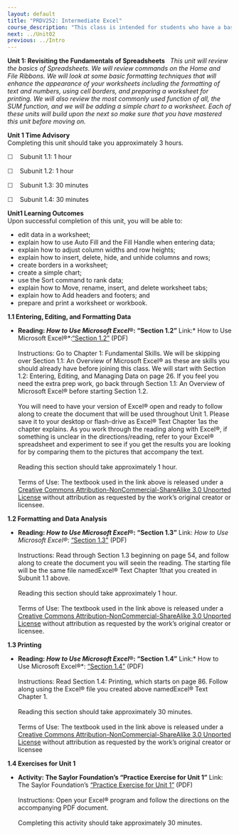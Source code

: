```yaml
---
layout: default
title: "PRDV252: Intermediate Excel"
course_description: "This class is intended for students who have a basic understanding of spreadsheets and are now ready to delve deeper into formatting, formulas and functions, multi-page spreadsheets, charting data, creating tables that have database features, and be introduced to pivot tables."
next: ../Unit02
previous: ../Intro
---
```

**Unit 1: Revisiting the Fundamentals of Spreadsheets** <span
id="1"></span> 
*This unit will review the basics of Spreadsheets. We will review
commands on the Home and File Ribbons. We will look at some basic
formatting techniques that will enhance the appearance of your
worksheets including the formatting of text and numbers, using cell
borders, and preparing a worksheet for printing. We will also review the
most commonly used function of all, the SUM function, and we will be
adding a simple chart to a worksheet. Each of these units will build
upon the next so make sure that you have mastered this unit before
moving on.*

**Unit 1 Time Advisory**  
Completing this unit should take you approximately 3 hours.  
  
 <span
style="color: rgb(51, 51, 51); font-family: sans-serif; line-height: 16.796875px;">☐
   </span>Subunit 1.1: 1 hour  
  
 <span
style="color: rgb(51, 51, 51); font-family: sans-serif; line-height: 16.796875px;">☐
   </span>Subunit 1.2: 1 hour  
  
 <span
style="color: rgb(51, 51, 51); font-family: sans-serif; line-height: 16.796875px;">☐
   </span>Subunit 1.3: 30 minutes  
  
 <span
style="color: rgb(51, 51, 51); font-family: sans-serif; line-height: 16.796875px;">☐
   </span>Subunit 1.4: 30 minutes

**Unit1 Learning Outcomes**  
Upon successful completion of this unit, you will be able to:
-   edit data in a worksheet;
-   explain how to use Auto Fill and the Fill Handle when entering data;
-   explain how to adjust column widths and row heights;
-   explain how to insert, delete, hide, and unhide columns and rows;
-   create borders in a worksheet;
-   create a simple chart;
-   use the Sort command to rank data;
-   explain how to Move, rename, insert, and delete worksheet tabs;
-   explain how to Add headers and footers; and
-   prepare and print a worksheet or workbook.

**1.1 Entering, Editing, and Formatting Data** <span id="1.1"></span> 
-   **Reading: *How to Use Microsoft Excel*®: “Section 1.2”**
    Link:* How to Use Microsoft
    Excel®*:[](https://resources.saylor.org/wwwresources/archived/site/textbooks/How%20to%20Use%20Microsoft%20Excel.pdf)[“Section
    1.2](https://resources.saylor.org/wwwresources/archived/site/textbooks/How%20to%20Use%20Microsoft%20Excel.pdf)[”](https://resources.saylor.org/wwwresources/archived/site/textbooks/How%20to%20Use%20Microsoft%20Excel.pdf)
    (PDF)  
        
     Instructions: Go to Chapter 1: Fundamental Skills. We will be
    skipping over Section 1.1: An Overview of Microsoft Excel® as these
    are skills you should already have before joining this class. We
    will start with Section 1.2: Entering, Editing, and Managing Data on
    page 26. If you feel you need the extra prep work, go back through
    Section 1.1: An Overview of Microsoft Excel® before starting Section
    1.2.  
        
     You will need to have your version of Excel® open and ready to
    follow along to create the document that will be used throughout
    Unit 1. Please save it to your desktop or flash-drive as Excel® Text
    Chapter 1as the chapter explains. As you work through the reading
    along with Excel®, if something is unclear in the
    directions/reading, refer to your Excel® spreadsheet and experiment
    to see if you get the results you are looking for by comparing them
    to the pictures that accompany the text.  
        
     Reading this section should take approximately 1 hour.  
        
     Terms of Use: The textbook used in the link above is released under
    a [Creative Commons Attribution-NonCommercial-ShareAlike 3.0
    Unported
    License](http://creativecommons.org/licenses/by-nc-sa/3.0/) without
    attribution as requested by the work’s original creator or licensee.

**1.2 Formatting and Data Analysis** <span id="1.2"></span> 
-   **Reading: *How to Use Microsoft Excel*®: “Section 1.3”**
    Link: *How to Use Microsoft Excel®*:
    [“](https://resources.saylor.org/wwwresources/archived/site/textbooks/How%20to%20Use%20Microsoft%20Excel.pdf)[Section
    1.3](https://resources.saylor.org/wwwresources/archived/site/textbooks/How%20to%20Use%20Microsoft%20Excel.pdf)[”](https://resources.saylor.org/wwwresources/archived/site/textbooks/How%20to%20Use%20Microsoft%20Excel.pdf)
    (PDF)  
        
     Instructions: Read through Section 1.3 beginning on page 54, and
    follow along to create the document you will seein the reading. The
    starting file will be the same file namedExcel® Text Chapter 1that
    you created in Subunit 1.1 above.  
        
     Reading this section should take approximately 1 hour.  
        
     Terms of Use: The textbook used in the link above is released under
    a [Creative Commons Attribution-NonCommercial-ShareAlike 3.0
    Unported
    License](http://creativecommons.org/licenses/by-nc-sa/3.0/) without
    attribution as requested by the work’s original creator or licensee.

**1.3 Printing** <span id="1.3"></span> 
-   **Reading: *How to Use Microsoft Excel*®: “Section 1.4”**
    Link:* How to Use Microsoft Excel®*:
    [“](https://resources.saylor.org/wwwresources/archived/site/textbooks/How%20to%20Use%20Microsoft%20Excel.pdf)[Section
    1.4](https://resources.saylor.org/wwwresources/archived/site/textbooks/How%20to%20Use%20Microsoft%20Excel.pdf)[”](https://resources.saylor.org/wwwresources/archived/site/textbooks/How%20to%20Use%20Microsoft%20Excel.pdf)
    (PDF)  
        
     Instructions: Read Section 1.4: Printing, which starts on page 86.
    Follow along using the Excel® file you created above namedExcel®
    Text Chapter 1.  
        
     Reading this section should take approximately 30 minutes.  
        
     Terms of Use: The textbook used in the link above is released under
    a [Creative Commons Attribution-NonCommercial-ShareAlike 3.0
    Unported
    License](http://creativecommons.org/licenses/by-nc-sa/3.0/) without
    attribution as requested by the work’s original creator or licensee

**1.4 Exercises for Unit 1** <span id="1.4"></span> 
-   **Activity: The Saylor Foundation’s “Practice Exercise for Unit 1”**
    Link: The Saylor Foundation’s [“Practice Exercise for Unit
    1”](https://resources.saylor.org/wwwresources/archived/site/wp-content/uploads/2013/10/PRDV252-Unit-1.4-Exercises-FINAL-UFINAL.pdf)
    (PDF)  
        
     Instructions: Open your Excel® program and follow the directions on
    the accompanying PDF document.  
        
     Completing this activity should take approximately 30 minutes.


